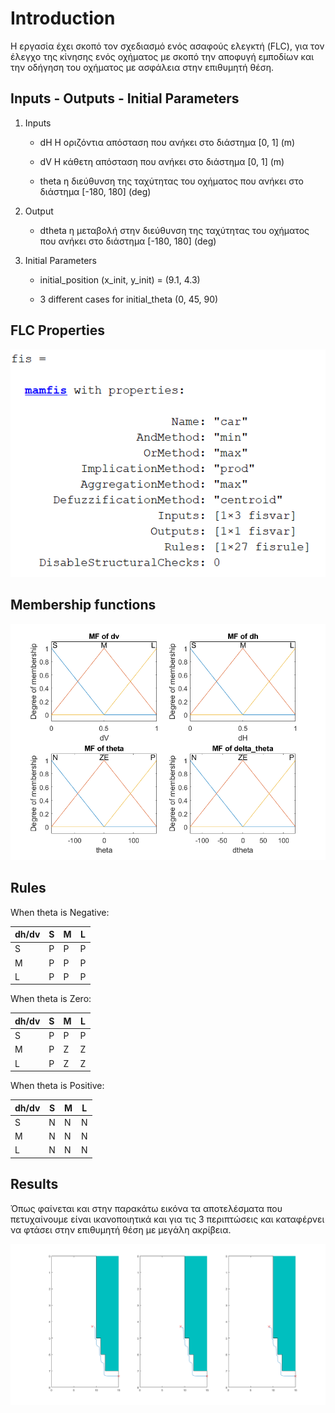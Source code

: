# Introduction

Η εργασία έχει σκοπό τον σχεδιασμό ενός ασαφούς ελεγκτή (FLC), για τον έλεγχο της κίνησης ενός οχήματος με σκοπό την αποφυγή εμποδίων και την οδήγηση του οχήματος με ασφάλεια στην επιθυμητή θέση.

## Inputs - Outputs - Initial Parameters

1. Inputs

    * dH Η οριζόντια απόσταση που ανήκει στο διάστημα [0, 1] (m)

    * dV Η κάθετη απόσταση που ανήκει στο διάστημα [0, 1] (m)

    * theta η διεύθυνση της ταχύτητας του οχήματος που ανήκει στο διάστημα [-180, 180] (deg)

2. Output

    * dtheta η μεταβολή στην διεύθυνση της ταχύτητας του οχήματος που ανήκει στο διάστημα [-180, 180] (deg)

3. Initial Parameters

    * initial_position (x_init, y_init) = (9.1, 4.3)

    * 3 different cases for initial_theta (0, 45, 90)

## FLC Properties

![Sample Image](flc_properties.png)

## Membership functions

![Sample Image](membership_functions.png)

## Rules

When theta is Negative:

|dh/dv|  S  |  M  |  L  |
|-----|-----|-----|-----|
|  S  |  P  |  P  |  P  |
|  M  |  P  |  P  |  P  |
|  L  |  P  |  P  |  P  |

When theta is Zero:

|dh/dv|  S  |  M  |  L  |
|-----|-----|-----|-----|
|  S  |  P  |  P  |  P  |
|  M  |  P  |  Z  |  Z  |
|  L  |  P  |  Z  |  Z  |

When theta is Positive:

|dh/dv|  S  |  M  |  L  |
|-----|-----|-----|-----|
|  S  |  N  |  N  |  N  |
|  M  |  N  |  N  |  N  |
|  L  |  N  |  N  |  N  |

## Results

Όπως φαίνεται και στην παρακάτω εικόνα τα αποτελέσματα που πετυχαίνουμε είναι ικανοποιητικά και για τις 3 περιπτώσεις και καταφέρνει να φτάσει στην επιθυμητή θέση με μεγάλη ακρίβεια.

![Sample Image](car_results.png)
